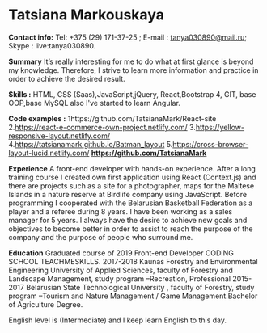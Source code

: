 # **Tatsiana Markouskaya**

**Contact info:**
 Tel: +375 (29) 171-37-25 ; E-mail : tanya030890@mail.ru; Skype : live:tanya030890.
 
**Summary** 
It’s really interesting for me to do what at first glance is beyond my knowledge.  Therefore, I strive to learn more information and practice in order to achieve the desired result.

 **Skills :** HTML, CSS (Saas),JavaScript,jQuery, React,Bootstrap 4, GIT, base OOP,base MySQL also I've started to learn Angular.
 
 **Code examples :** 
1https://github.com/TatsianaMark/React-site
2.https://react-e-commerce-own-project.netlify.com/
3.https://yellow-responsive-layout.netlify.com/
4.https://tatsianamark.github.io/Batman_layout
5.https://cross-browser-layout-lucid.netlify.com/
 **https://github.com/TatsianaMark**
 
 
**Experience** 
 A front-end developer with hands-on experience. After a long training course I created own first application using React (Context.js) and there are projects such as a site for a photographer, maps for the Maltese Islands in a nature reserve at Birdlife company using JavaScript.
Before programming I cooperated with the Belarusian Basketball Federation as a player and a referee during 8 years. I have been working as a sales manager for 5 years. I always have the desire to achieve new goals and objectives to become better in order to assist to reach the purpose of the company and the purpose of people who surround me. 

 
**Education**
Graduated course of 2019 Front-end Developer CODING SCHOOL TEACHMESKILLS.
2017-2018   Kaunas Forestry and Environmental Engineering University of Applied Sciences, faculty of Forestry and Landscape Management, study program –Recreation, Professional
2015-2017 Belarusian State Technological University , faculty of Forestry, study program –Tourism and Nature Management / Game Management.Bachelor of Agriculture Degree.

English level is (Intermediate) and I keep learn English to this day.



